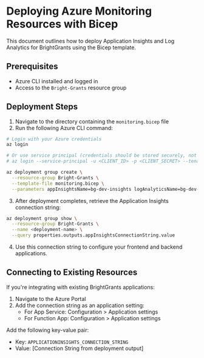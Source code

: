 # Deploying Azure Monitoring Resources with Bicep

This document outlines how to deploy Application Insights and Log Analytics for BrightGrants using the Bicep template.

## Prerequisites

- Azure CLI installed and logged in
- Access to the `Bright-Grants` resource group

## Deployment Steps

1. Navigate to the directory containing the `monitoring.bicep` file
2. Run the following Azure CLI command:

```bash
# Login with your Azure credentials
az login

# Or use service principal (credentials should be stored securely, not in this file)
# az login --service-principal -u <CLIENT_ID> -p <CLIENT_SECRET> --tenant <TENANT_ID>

az deployment group create \
  --resource-group Bright-Grants \
  --template-file monitoring.bicep \
  --parameters appInsightsName=bg-dev-insights logAnalyticsName=bg-dev-logs
```

3. After deployment completes, retrieve the Application Insights connection string:

```bash
az deployment group show \
  --resource-group Bright-Grants \
  --name <deployment-name> \
  --query properties.outputs.appInsightsConnectionString.value
```

4. Use this connection string to configure your frontend and backend applications.

## Connecting to Existing Resources

If you're integrating with existing BrightGrants applications:

1. Navigate to the Azure Portal
2. Add the connection string as an application setting:
   - For App Service: Configuration > Application settings
   - For Function App: Configuration > Application settings

Add the following key-value pair:
- Key: `APPLICATIONINSIGHTS_CONNECTION_STRING`
- Value: [Connection String from deployment output]
